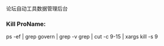 论坛自动工具数据管理后台

### Kill ProName:
ps -ef | grep govern | grep -v grep | cut -c 9-15 | xargs kill -s 9
